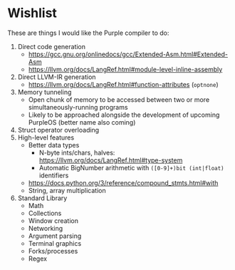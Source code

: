 # Wishlist

These are things I would like the Purple compiler to do:

1. Direct code generation 
    - https://gcc.gnu.org/onlinedocs/gcc/Extended-Asm.html#Extended-Asm
    - https://llvm.org/docs/LangRef.html#module-level-inline-assembly
2. Direct LLVM-IR generation
    - https://llvm.org/docs/LangRef.html#function-attributes (`optnone`)
3. Memory tunneling
    - Open chunk of memory to be accessed between two or more simultaneously-running programs
    - Likely to be approached alongside the development of upcoming PurpleOS (better name also coming)
4. Struct operator overloading
5. High-level features
    - Better data types
        - N-byte ints/chars, halves: https://llvm.org/docs/LangRef.html#type-system
        - Automatic BigNumber arithmetic with `([0-9]+)bit (int|float)` identifiers
    - https://docs.python.org/3/reference/compound_stmts.html#with
    - String, array multiplication
6. Standard Library
    - Math
    - Collections
    - Window creation
    - Networking
    - Argument parsing
    - Terminal graphics
    - Forks/processes
    - Regex